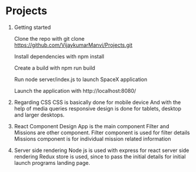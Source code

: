 # Projects

1. Getting started

    Clone the repo with git clone https://github.com/VijaykumarManvi/Projects.git

    Install dependencies with npm install

    Create a build with npm run build

    Run node server/index.js to launch SpaceX application

    Launch the application with http://localhost:8080/
    
2. Regarding CSS
   CSS is basically done for mobile device
   And with the help of media queries responsive design is done for tablets, desktop and larger desktops.
   
3. React Component Design
    App is the main component
    Filter and Missions are other component.
    Filter component is used for filter details
    Missions component is for individual mission related information
    
 4. Server side rendering
    Node js is used with express for react server side rendering
    Redux store is used, since to pass the initial details for initial launch programs landing page. 
   
